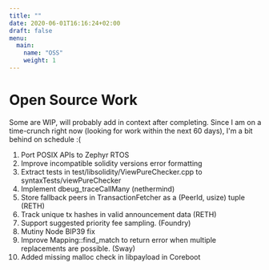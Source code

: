 ```yaml
---
title: ""
date: 2020-06-01T16:16:24+02:00
draft: false
menu:
  main:
    name: "OSS"
    weight: 1
---
```


# Open Source Work 

Some are WIP, will probably add in context after completing. Since I am on a time-crunch right now (looking for work within the next 60 days), I'm a bit behind on schedule :(

  
1. Port POSIX APIs to Zephyr RTOS
2. Improve incompatible solidity versions error formatting
3. Extract tests in test/libsolidity/ViewPureChecker.cpp to syntaxTests/viewPureChecker
4. Implement dbeug_traceCallMany (nethermind)
5. Store fallback peers in TransactionFetcher as a (PeerId, usize) tuple (RETH)
6. Track unique tx hashes in valid announcement data (RETH)
7. Support suggested priority fee sampling. (Foundry)
8. Mutiny Node BIP39 fix
9. Improve Mapping::find_match to return error when multiple replacements are possible. (Sway)
10. Added missing malloc check in libpayload in Coreboot